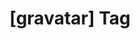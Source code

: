 ---
article_id: 0
description: List of articles under [gravatar] tag.
image: http://huntingbears.com.ve/static/img/site/mstile-310x310.png
layout: tag
slug: gravatar
title: '[gravatar] Tag'
---